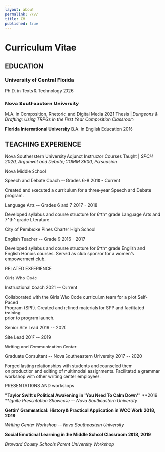 ```yaml
---
layout: about
permalink: /cv/
title: CV
published: true
---
```

# Curriculum Vitae

## EDUCATION

### University of Central Florida
Ph.D. in Texts & Technology 2026

### Nova Southeastern University
M.A. in Composition, Rhetoric, and Digital Media 2021
Thesis | *Dungeons & Drafting: Using TRPGs in the First Year Composition Classroom*

**Florida International University**
B.A. in English Education 2016

## TEACHING EXPERIENCE

Nova Southeastern University
Adjunct Instructor 
Courses Taught | *SPCH 2020, Argument and Debate; COMM 3600, Persuasion*

Nova Middle School

Speech and Debate Coach -- Grades 6-8 2018 - Current

Created and executed a curriculum for a three-year Speech and Debate
program.

Language Arts -- Grades 6 and 7 2017 - 2018

Developed syllabus and course structure for 6^th^ grade Language Arts
and 7^th^ grade Literature.

City of Pembroke Pines Charter High School

English Teacher -- Grade 9 2016 - 2017

Developed syllabus and course structure for 9^th^ grade English and
English Honors courses. Served as club sponsor for a women's empowerment
club.

RELATED EXPERIENCE

Girls Who Code

Instructional Coach 2021 -- Current

Collaborated with the Girls Who Code curriculum team for a pilot
Self-Paced\
Program (SPP). Created and refined materials for SPP and facilitated
training\
prior to program launch.

Senior Site Lead 2019 -- 2020

Site Lead 2017 -- 2019

Writing and Communication Center

Graduate Consultant -- Nova Southeastern University 2017 -- 2020

Forged lasting relationships with students and counseled them\
on production and editing of multimodal assignments. Facilitated a
grammar\
workshop with other writing center employees.

PRESENTATIONS AND workshops

**"Taylor Swift's Political Awakening in 'You Need To Calm Down'"**
**2019\
***Ignite Presentation Showcase -- Nova Southeastern University*

**Gettin' Grammatical: History & Practical Application in WCC Work**
**2018, 2019**

*Writing Center Workshop -- Nova Southeastern University*

**Social Emotional Learning in the Middle School Classroom** **2018,
2019**

*Broward County Schools Parent University Workshop*
